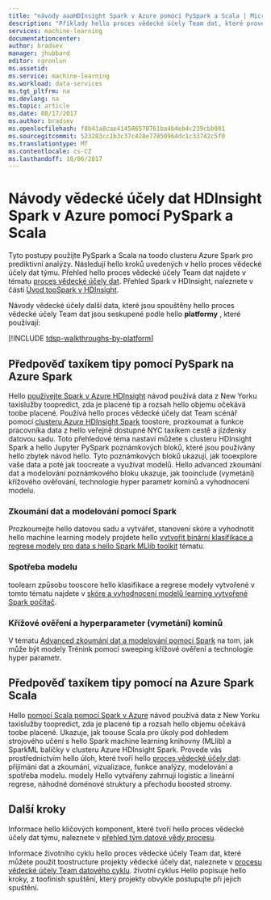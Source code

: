 ```yaml
---
title: "návody aaaHDInsight Spark v Azure pomocí PySpark a Scala | Microsoft Docs"
description: "Příklady hello proces vědecké účely Team dat, které provede hello použití PySpark a Scala na Azure HDInsight Spark toodo prediktivní analýzy."
services: machine-learning
documentationcenter: 
author: bradsev
manager: jhubbard
editor: cgronlun
ms.assetid: 
ms.service: machine-learning
ms.workload: data-services
ms.tgt_pltfrm: na
ms.devlang: na
ms.topic: article
ms.date: 08/17/2017
ms.author: bradsev
ms.openlocfilehash: f8b41a8cae414586570761ba4b4eb4c239cbb981
ms.sourcegitcommit: 523283cc1b3c37c428e77850964dc1c33742c5f0
ms.translationtype: MT
ms.contentlocale: cs-CZ
ms.lasthandoff: 10/06/2017
---
```

# <a name="hdinsight-spark-data-science-walkthroughs-using-pyspark-and-scala-on-azure"></a>Návody vědecké účely dat HDInsight Spark v Azure pomocí PySpark a Scala

Tyto postupy použijte PySpark a Scala na toodo clusteru Azure Spark pro prediktivní analýzy. Následují hello kroků uvedených v hello proces vědecké účely dat týmu. Přehled hello proces vědecké účely Team dat najdete v tématu [proces vědecké účely dat](data-science-process-overview.md). Přehled Spark v HDInsight, naleznete v části [Úvod tooSpark v HDInsight](../hdinsight/hdinsight-apache-spark-overview.md).

Návody vědecké účely další data, které jsou spouštěny hello proces vědecké účely Team dat jsou seskupené podle hello **platformy** , které používají: 

[!INCLUDE [tdsp-walkthroughs-by-platform](../../includes/tdsp-walkthroughs-by-platform.md)]

## <a name="predict-taxi-tips-using-pyspark-on-azure-spark"></a>Předpověď taxíkem tipy pomocí PySpark na Azure Spark

Hello [používejte Spark v Azure HDInsight](machine-learning-data-science-spark-overview.md) návod používá data z New Yorku taxislužby toopredict, zda je placené tip a rozsah hello objemu očekává toobe placené. Používá hello proces vědecké účely dat Team scénář pomocí [clusteru Azure HDInsight Spark](https://azure.microsoft.com/services/hdinsight/) toostore, prozkoumat a funkce pracovníka data z hello veřejně dostupné NYC taxíkem cestě a jízdenky datovou sadu. Toto přehledové téma nastaví můžete s clusteru HDInsight Spark a hello Jupyter PySpark poznámkových bloků, které jsou používány hello zbytek návod hello. Tyto poznámkových bloků ukazují, jak tooexplore vaše data a poté jak toocreate a využívat modelů. Hello advanced zkoumání dat a modelování poznámkového bloku ukazuje, jak tooinclude (vymetání) křížového ověřování, technologie hyper parametr komínů a vyhodnocení modelu.

### <a name="data-exploration-and-modeling-with-spark"></a>Zkoumání dat a modelování pomocí Spark 
Prozkoumejte hello datovou sadu a vytvářet, stanovení skóre a vyhodnotit hello machine learning modely projdete hello [vytvořit binární klasifikace a regrese modely pro data s hello Spark MLlib toolkit](machine-learning-data-science-spark-data-exploration-modeling.md) tématu.

### <a name="model-consumption"></a>Spotřeba modelu
toolearn způsobu tooscore hello klasifikace a regrese modely vytvořené v tomto tématu najdete v [skóre a vyhodnocení modelů learning vytvořené Spark počítač](machine-learning-data-science-spark-model-consumption.md).

### <a name="cross-validation-and-hyperparameter-sweeping"></a>Křížové ověření a hyperparameter (vymetání) komínů
V tématu [Advanced zkoumání dat a modelování pomocí Spark](machine-learning-data-science-spark-advanced-data-exploration-modeling.md) na tom, jak může být modely Trénink pomocí sweeping křížové ověření a technologie hyper parametr.


## <a name="predict-taxi-tips-using-scala-on-azure-spark"></a>Předpověď taxíkem tipy pomocí na Azure Spark Scala

Hello [pomocí Scala pomocí Spark v Azure](machine-learning-data-science-process-scala-walkthrough.md) návod používá data z New Yorku taxislužby toopredict, zda je placené tip a rozsah hello objemu očekává toobe placené. Ukazuje, jak toouse Scala pro úkoly pod dohledem strojového učení s hello Spark machine learning knihovny (MLlib) a SparkML balíčky v clusteru Azure HDInsight Spark. Provede vás prostřednictvím hello úloh, které tvoří hello [proces vědecké účely dat](http://aka.ms/datascienceprocess): přijímání dat a zkoumání, vizualizace, funkce analýzy, modelování a spotřeba modelu. modely Hello vytvářeny zahrnují logistic a lineární regrese, náhodné doménové struktury a přechodu boosted stromy.


## <a name="next-steps"></a>Další kroky

Informace hello klíčových komponent, které tvoří hello proces vědecké účely dat týmu, naleznete v [přehled tým datové vědy procesu](data-science-process-overview.md).

Informace životního cyklu hello proces vědecké účely Team dat, které můžete použít toostructure projekty vědecké účely dat, naleznete v [procesu vědecké účely Team datového cyklu](data-science-process-lifecycle.md). životní cyklus Hello popisuje hello kroky, z toofinish spuštění, který projekty obvykle postupujte při jejich spuštění. 

